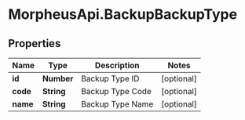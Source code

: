# MorpheusApi.BackupBackupType

## Properties

Name | Type | Description | Notes
------------ | ------------- | ------------- | -------------
**id** | **Number** | Backup Type ID | [optional] 
**code** | **String** | Backup Type Code | [optional] 
**name** | **String** | Backup Type Name | [optional] 


